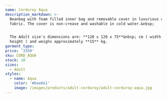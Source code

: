 ```yaml
---
name: Corduroy Aqua
description_markdown: >-
  Beanbag with foam filled inner bag and removable cover in luxurious corduroy
  fabric. The cover is non-crease and washable in cold water.&nbsp;


  The Adult size's dimensions are: **120 x 120 x 75**&nbsp; cm ( width x depth x
  height ) and weighs approximately **15** kg.
garment_type:
price: '3350'
sku: CORD_AQUA
stock: 10
sizes:
  - Adult
styles:
  - name: Aqua
    color: '#bee0e1'
    image: /images/products/adult-corduroy/adult-corduroy-aqua.jpg
---
```

